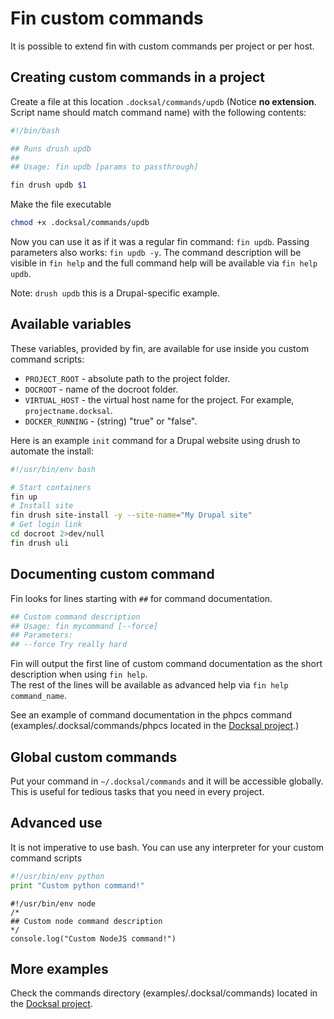 # Fin custom commands

It is possible to extend fin with custom commands per project or per host.

## Creating custom commands in a project 

Create a file at this location `.docksal/commands/updb` (Notice **no extension**. Script name should match command name) with the following contents:

```bash
#!/bin/bash

## Runs drush updb
##
## Usage: fin updb [params to passthrough]

fin drush updb $1
```

Make the file executable

```bash
chmod +x .docksal/commands/updb
```

Now you can use it as if it was a regular fin command: `fin updb`. 
Passing parameters also works: `fin updb -y`. 
The command description will be visible in `fin help` and the full command help will be available via `fin help updb`. 

Note: `drush updb` this is a Drupal-specific example.

## Available variables

These variables, provided by fin, are available for use inside you custom command scripts:

* `PROJECT_ROOT` - absolute path to the project folder.  
* `DOCROOT` - name of the docroot folder.
* `VIRTUAL_HOST` - the virtual host name for the project. For example, `projectname.docksal`.
* `DOCKER_RUNNING` - (string) "true" or "false".


Here is an example `init` command for a Drupal website using drush to automate the install:  

```bash
#!/usr/bin/env bash

# Start containers
fin up
# Install site
fin drush site-install -y --site-name="My Drupal site"
# Get login link
cd docroot 2>dev/null 
fin drush uli
```

## Documenting custom command

Fin looks for lines starting with `##` for command documentation. 

```bash
## Custom command description
## Usage: fin mycommand [--force]
## Parameters:
## --force Try really hard
```

Fin will output the first line of custom command documentation as the short description when using `fin help`.  
The rest of the lines will be available as advanced help via `fin help command_name`.

See an example of command documentation in the phpcs command (examples/.docksal/commands/phpcs located in the [Docksal project](https://github.com/docksal/docksal).)

## Global custom commands

Put your command in `~/.docksal/commands` and it will be accessible globally.  
This is useful for tedious tasks that you need in every project.

## Advanced use

It is not imperative to use bash. You can use any interpreter for your custom command scripts

```python
#!/usr/bin/env python
print "Custom python command!"
```

```node
#!/usr/bin/env node
/*
## Custom node command description
*/
console.log("Custom NodeJS command!")
```

## More examples

Check the commands directory (examples/.docksal/commands) located in the [Docksal project](https://github.com/docksal/docksal).
